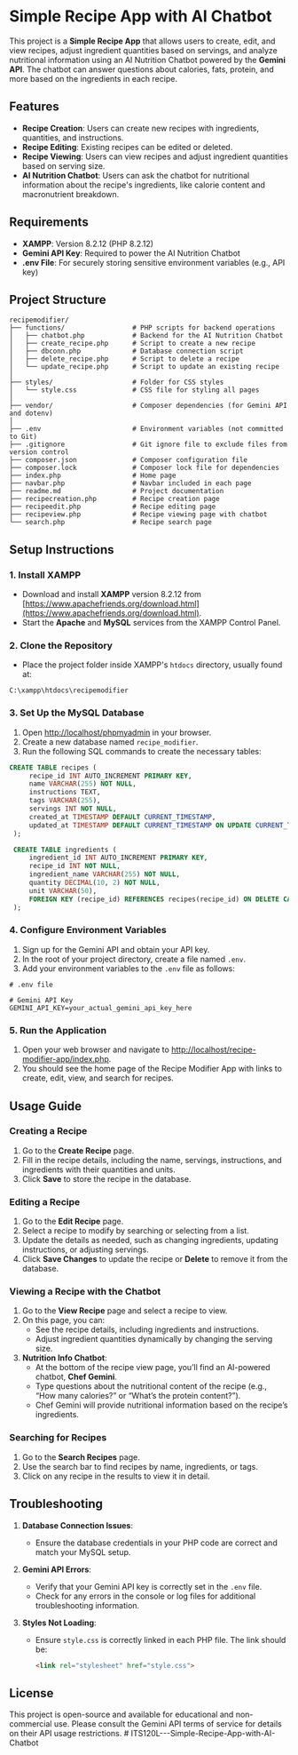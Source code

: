 # Simple Recipe App with AI Chatbot

This project is a **Simple Recipe App** that allows users to create, edit, and view recipes, adjust ingredient quantities based on servings, and analyze nutritional information using an AI Nutrition Chatbot powered by the **Gemini API**. The chatbot can answer questions about calories, fats, protein, and more based on the ingredients in each recipe.

## Features
- **Recipe Creation**: Users can create new recipes with ingredients, quantities, and instructions.
- **Recipe Editing**: Existing recipes can be edited or deleted.
- **Recipe Viewing**: Users can view recipes and adjust ingredient quantities based on serving size.
- **AI Nutrition Chatbot**: Users can ask the chatbot for nutritional information about the recipe's ingredients, like calorie content and macronutrient breakdown.

## Requirements
- **XAMPP**: Version 8.2.12 (PHP 8.2.12)
- **Gemini API Key**: Required to power the AI Nutrition Chatbot
- **.env File**: For securely storing sensitive environment variables (e.g., API key)

## Project Structure
```
recipemodifier/
├── functions/                 # PHP scripts for backend operations
│   ├── chatbot.php            # Backend for the AI Nutrition Chatbot
│   ├── create_recipe.php      # Script to create a new recipe
│   ├── dbconn.php             # Database connection script
│   ├── delete_recipe.php      # Script to delete a recipe
│   └── update_recipe.php      # Script to update an existing recipe
│
├── styles/                    # Folder for CSS styles
│   └── style.css              # CSS file for styling all pages
│
├── vendor/                    # Composer dependencies (for Gemini API and dotenv)
│
├── .env                       # Environment variables (not committed to Git)
├── .gitignore                 # Git ignore file to exclude files from version control
├── composer.json              # Composer configuration file
├── composer.lock              # Composer lock file for dependencies
├── index.php                  # Home page
├── navbar.php                 # Navbar included in each page
├── readme.md                  # Project documentation
├── recipecreation.php         # Recipe creation page
├── recipeedit.php             # Recipe editing page
├── recipeview.php             # Recipe viewing page with chatbot
└── search.php                 # Recipe search page

```



## Setup Instructions

### 1. Install XAMPP
- Download and install **XAMPP** version 8.2.12 from [https://www.apachefriends.org/download.html](https://www.apachefriends.org/download.html).
- Start the **Apache** and **MySQL** services from the XAMPP Control Panel.

### 2. Clone the Repository
- Place the project folder inside XAMPP's `htdocs` directory, usually found at:
```
C:\xampp\htdocs\recipemodifier
```

### 3. Set Up the MySQL Database
1. Open [http://localhost/phpmyadmin](http://localhost/phpmyadmin) in your browser.
2. Create a new database named `recipe_modifier`.
3. Run the following SQL commands to create the necessary tables:

```sql
CREATE TABLE recipes (
     recipe_id INT AUTO_INCREMENT PRIMARY KEY,
     name VARCHAR(255) NOT NULL,
     instructions TEXT,
     tags VARCHAR(255),
     servings INT NOT NULL,
     created_at TIMESTAMP DEFAULT CURRENT_TIMESTAMP,
     updated_at TIMESTAMP DEFAULT CURRENT_TIMESTAMP ON UPDATE CURRENT_TIMESTAMP
 );

 CREATE TABLE ingredients (
     ingredient_id INT AUTO_INCREMENT PRIMARY KEY,
     recipe_id INT NOT NULL,
     ingredient_name VARCHAR(255) NOT NULL,
     quantity DECIMAL(10, 2) NOT NULL,
     unit VARCHAR(50),
     FOREIGN KEY (recipe_id) REFERENCES recipes(recipe_id) ON DELETE CASCADE
 );
```

### 4. Configure Environment Variables
1. Sign up for the Gemini API and obtain your API key.
2. In the root of your project directory, create a file named `.env`.
3. Add your environment variables to the `.env` file as follows:
```env
# .env file

# Gemini API Key
GEMINI_API_KEY=your_actual_gemini_api_key_here
```
 
### 5. Run the Application
1. Open your web browser and navigate to [http://localhost/recipe-modifier-app/index.php](http://localhost/recipe-modifier-app/index.php).
2. You should see the home page of the Recipe Modifier App with links to create, edit, view, and search for recipes.

## Usage Guide

### Creating a Recipe
1. Go to the **Create Recipe** page.
2. Fill in the recipe details, including the name, servings, instructions, and ingredients with their quantities and units.
3. Click **Save** to store the recipe in the database.

### Editing a Recipe
1. Go to the **Edit Recipe** page.
2. Select a recipe to modify by searching or selecting from a list.
3. Update the details as needed, such as changing ingredients, updating instructions, or adjusting servings.
4. Click **Save Changes** to update the recipe or **Delete** to remove it from the database.

### Viewing a Recipe with the Chatbot
1. Go to the **View Recipe** page and select a recipe to view.
2. On this page, you can:
   - See the recipe details, including ingredients and instructions.
   - Adjust ingredient quantities dynamically by changing the serving size.
3. **Nutrition Info Chatbot**:
   - At the bottom of the recipe view page, you’ll find an AI-powered chatbot, **Chef Gemini**.
   - Type questions about the nutritional content of the recipe (e.g., “How many calories?” or “What’s the protein content?”).
   - Chef Gemini will provide nutritional information based on the recipe’s ingredients.

### Searching for Recipes
1. Go to the **Search Recipes** page.
2. Use the search bar to find recipes by name, ingredients, or tags.
3. Click on any recipe in the results to view it in detail.

## Troubleshooting

1. **Database Connection Issues**: 
   - Ensure the database credentials in your PHP code are correct and match your MySQL setup.
   
2. **Gemini API Errors**: 
   - Verify that your Gemini API key is correctly set in the `.env` file.
   - Check for any errors in the console or log files for additional troubleshooting information.

3. **Styles Not Loading**:
   - Ensure `style.css` is correctly linked in each PHP file. The link should be:
     ```html
     <link rel="stylesheet" href="style.css">
     ```

## License
This project is open-source and available for educational and non-commercial use. Please consult the Gemini API terms of service for details on their API usage restrictions.
#   I T S 1 2 0 L - - - S i m p l e - R e c i p e - A p p - w i t h - A I - C h a t b o t 
 
 
